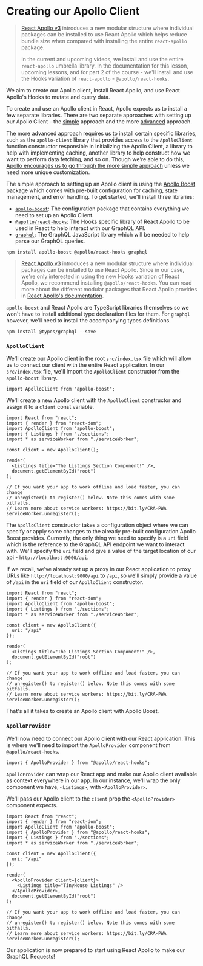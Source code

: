 # Creating our Apollo Client

> [React Apollo v3](https://www.apollographql.com/docs/react/hooks-migration/#new-packages) introduces a new modular structure where individual packages can be installed to use React Apollo which helps reduce bundle size when compared with installing the entire `react-apollo` package.
>
> In the current and upcoming videos, we install and use the entire `react-apollo` umbrella library.
> In the documentation for this lesson, upcoming lessons, and for part 2 of the course - we'll install and use the Hooks variation of `react-apollo` - `@apollo/react-hooks`.

We aim to create our Apollo client, install React Apollo, and use React Apollo's Hooks to mutate and query data.

To create and use an Apollo client in React, Apollo expects us to install a few separate libraries. There are two separate approaches with setting up our Apollo Client - the [simple](https://www.apollographql.com/docs/react/advanced/boost-migration/#before) approach and the more [advanced](https://www.apollographql.com/docs/react/advanced/boost-migration/#after) approach.

The more advanced approach requires us to install certain specific libraries, such as the `apollo-client` library that provides access to the `ApolloClient` function constructor responsible in initializing the Apollo Client, a library to help with implementing caching, another library to help construct how we want to perform data fetching, and so on. Though we're able to do this, [Apollo encourages us to go through the more simple approach](https://www.apollographql.com/docs/react/essentials/get-started/) unless we need more unique customization.

The simple approach to setting up an Apollo client is using the [Apollo Boost](https://github.com/apollographql/apollo-client/tree/master/packages/apollo-boost) package which comes with pre-built configuration for caching, state management, and error handling. To get started, we'll install three libraries:

- [`apollo-boost`](https://github.com/apollographql/apollo-client/tree/master/packages/apollo-boost): The configuration package that contains everything we need to set up an Apollo Client.
- [`@apollo/react-hooks`](https://github.com/apollographql/react-apollo/tree/master/packages/hooks): The Hooks specific library of React Apollo to be used in React to help interact with our GraphQL API.
- [`graphql`](https://github.com/graphql/graphql-js): The GraphQL JavaScript library which will be needed to help parse our GraphQL queries.

```shell
npm install apollo-boost @apollo/react-hooks graphql
```

> [React Apollo v3](https://www.apollographql.com/docs/react/hooks-migration/#new-packages) introduces a new modular structure where individual packages can be installed to use React Apollo. Since in our case, we're only interested in using the new Hooks variation of React Apollo, we recommend installing `@apollo/react-hooks`. You can read more about the different modular packages that React Apollo provides in [React Apollo's documentation](https://www.apollographql.com/docs/react/hooks-migration/#new-packages).

`apollo-boost` and React Apollo are TypeScript libraries themselves so we won't have to install additional type declaration files for them. For `graphql` however, we'll need to install the accompanying types definitions.

```shell
npm install @types/graphql --save
```

### `ApolloClient`

We'll create our Apollo client in the root `src/index.tsx` file which will allow us to connect our client with the entire React application. In our `src/index.tsx` file, we'll import the `ApolloClient` constructor from the `apollo-boost` library.

```tsx
import ApolloClient from "apollo-boost";
```

We'll create a new Apollo client with the `ApolloClient` constructor and assign it to a `client` const variable.

```tsx
import React from "react";
import { render } from "react-dom";
import ApolloClient from "apollo-boost";
import { Listings } from "./sections";
import * as serviceWorker from "./serviceWorker";

const client = new ApolloClient();

render(
  <Listings title="The Listings Section Component!" />,
  document.getElementById("root")
);

// If you want your app to work offline and load faster, you can change
// unregister() to register() below. Note this comes with some pitfalls.
// Learn more about service workers: https://bit.ly/CRA-PWA
serviceWorker.unregister();
```

The `ApolloClient` constructor takes a configuration object where we can specify or apply some changes to the already pre-built configuration Apollo Boost provides. Currently, the only thing we need to specify is a `uri` field which is the reference to the GraphQL API endpoint we want to interact with. We'll specify the `uri` field and give a value of the target location of our api - `http://localhost:9000/api`.

If we recall, we've already set up a proxy in our React application to proxy URLs like `http://localhost:9000/api` to `/api`, so we'll simply provide a value of `/api` in the `uri` field of our `ApolloClient` constructor.

```tsx
import React from "react";
import { render } from "react-dom";
import ApolloClient from "apollo-boost";
import { Listings } from "./sections";
import * as serviceWorker from "./serviceWorker";

const client = new ApolloClient({
  uri: "/api"
});

render(
  <Listings title="The Listings Section Component!" />,
  document.getElementById("root")
);

// If you want your app to work offline and load faster, you can change
// unregister() to register() below. Note this comes with some pitfalls.
// Learn more about service workers: https://bit.ly/CRA-PWA
serviceWorker.unregister();
```

That's all it takes to create an Apollo client with Apollo Boost.

### `ApolloProvider`

We'll now need to connect our Apollo client with our React application. This is where we'll need to import the `ApolloProvider` component from `@apollo/react-hooks`.

```tsx
import { ApolloProvider } from "@apollo/react-hooks";
```

`ApolloProvider` can wrap our React app and make our Apollo client available as context everywhere in our app. In our instance, we'll wrap the only component we have, `<Listings>`, with `<ApolloProvider>`.

We'll pass our Apollo client to the `client` prop the `<ApolloProvider>` component expects.

```tsx
import React from "react";
import { render } from "react-dom";
import ApolloClient from "apollo-boost";
import { ApolloProvider } from "@apollo/react-hooks";
import { Listings } from "./sections";
import * as serviceWorker from "./serviceWorker";

const client = new ApolloClient({
  uri: "/api"
});

render(
  <ApolloProvider client={client}>
    <Listings title="TinyHouse Listings" />
  </ApolloProvider>,
  document.getElementById("root")
);

// If you want your app to work offline and load faster, you can change
// unregister() to register() below. Note this comes with some pitfalls.
// Learn more about service workers: https://bit.ly/CRA-PWA
serviceWorker.unregister();
```

Our application is now prepared to start using React Apollo to make our GraphQL Requests!
